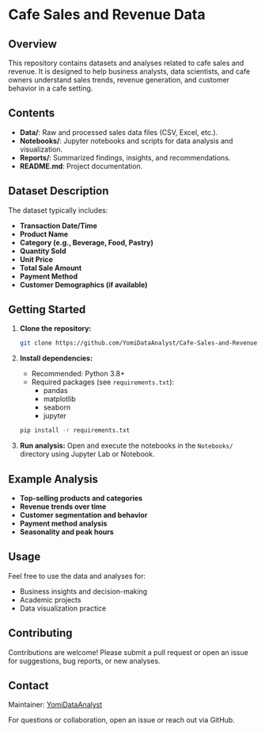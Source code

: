# Cafe Sales and Revenue Data

## Overview

This repository contains datasets and analyses related to cafe sales and revenue. It is designed to help business analysts, data scientists, and cafe owners understand sales trends, revenue generation, and customer behavior in a cafe setting.

## Contents

- **Data/**: Raw and processed sales data files (CSV, Excel, etc.).
- **Notebooks/**: Jupyter notebooks and scripts for data analysis and visualization.
- **Reports/**: Summarized findings, insights, and recommendations.
- **README.md**: Project documentation.

## Dataset Description

The dataset typically includes:
- **Transaction Date/Time**
- **Product Name**
- **Category (e.g., Beverage, Food, Pastry)**
- **Quantity Sold**
- **Unit Price**
- **Total Sale Amount**
- **Payment Method**
- **Customer Demographics (if available)**

## Getting Started

1. **Clone the repository:**
   ```bash
   git clone https://github.com/YomiDataAnalyst/Cafe-Sales-and-Revenue-Data.git
   ```

2. **Install dependencies:**
   - Recommended: Python 3.8+
   - Required packages (see `requirements.txt`):
     - pandas
     - matplotlib
     - seaborn
     - jupyter

   ```bash
   pip install -r requirements.txt
   ```

3. **Run analysis:**
   Open and execute the notebooks in the `Notebooks/` directory using Jupyter Lab or Notebook.

## Example Analysis

- **Top-selling products and categories**
- **Revenue trends over time**
- **Customer segmentation and behavior**
- **Payment method analysis**
- **Seasonality and peak hours**

## Usage

Feel free to use the data and analyses for:
- Business insights and decision-making
- Academic projects
- Data visualization practice

## Contributing

Contributions are welcome! Please submit a pull request or open an issue for suggestions, bug reports, or new analyses.


## Contact

Maintainer: [YomiDataAnalyst](https://github.com/YomiDataAnalyst)

For questions or collaboration, open an issue or reach out via GitHub.
